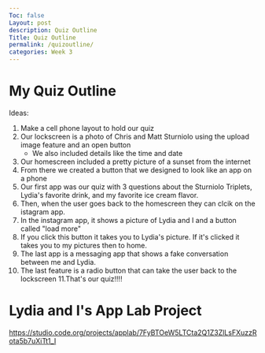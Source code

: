 ```yaml
---
Toc: false
Layout: post
description: Quiz Outline
Title: Quiz Outline
permalink: /quizoutline/
categories: Week 3
---
```


# My Quiz Outline

Ideas:

1. Make a cell phone layout to hold our quiz
2. Our lockscreen is a photo of Chris and Matt Sturniolo using the upload image feature and an open button
   - We also included details like the time and date
3. Our homescreen included a pretty picture of a sunset from the internet
4. From there we created a button that we designed to look like an app on a phone
5. Our first app was our quiz with 3 questions about the Sturniolo Triplets, Lydia's favorite drink, and my favorite ice cream flavor.
6. Then, when the user goes back to the homescreen they can clcik on the istagram app.
7. In the instagram app, it shows a picture of Lydia and I and a button called "load more"
8. If you click this button it takes you to Lydia's picture. If it's clicked it takes you to my pictures then to home.
9. The last app is a messaging app that shows a fake conversation between me and Lydia.
10. The last feature is a radio button that can take the user back to the lockscreen
11.That's our quiz!!!!

# Lydia and I's App Lab Project

https://studio.code.org/projects/applab/7FyBTOeW5LTCta2Q1Z3ZlLsFXuzzRota5b7uXiTt1_I